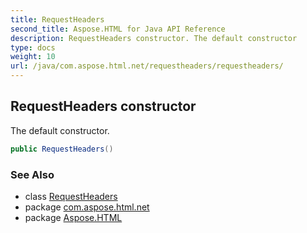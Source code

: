 ```yaml
---
title: RequestHeaders
second_title: Aspose.HTML for Java API Reference
description: RequestHeaders constructor. The default constructor
type: docs
weight: 10
url: /java/com.aspose.html.net/requestheaders/requestheaders/
---
```

## RequestHeaders constructor

The default constructor.

```java
public RequestHeaders()
```

### See Also

* class [RequestHeaders](../)
* package [com.aspose.html.net](../../requestheaders/)
* package [Aspose.HTML](../../../)
